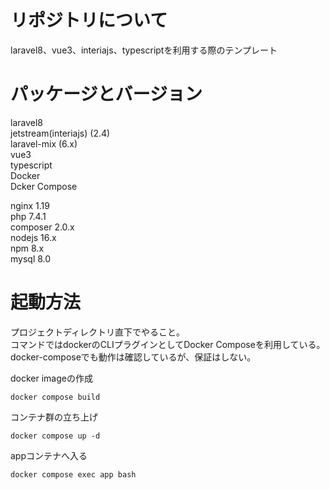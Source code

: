 # リポジトリについて
laravel8、vue3、interiajs、typescriptを利用する際のテンプレート

# パッケージとバージョン
laravel8  
jetstream(interiajs) (2.4)  
laravel-mix (6.x)  
vue3  
typescript  
Docker  
Dcker Compose  

nginx 1.19  
php 7.4.1  
composer 2.0.x  
nodejs 16.x  
npm 8.x  
mysql 8.0  

# 起動方法
プロジェクトディレクトリ直下でやること。  
コマンドではdockerのCLIプラグインとしてDocker Composeを利用している。  
docker-composeでも動作は確認しているが、保証はしない。    

docker imageの作成

```
docker compose build
```

コンテナ群の立ち上げ

```
docker compose up -d
```

appコンテナへ入る

```
docker compose exec app bash
```
